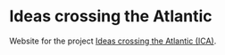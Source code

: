 # Ideas crossing the Atlantic

Website for the project [Ideas crossing the Atlantic (ICA)](https://ica.acdh-dev.oeaw.ac.at/).
